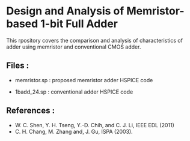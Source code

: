 # Design and Analysis of Memristor-based 1-bit Full Adder
This rpository covers the comparison and analysis of characteristics of adder using memristor and conventional CMOS adder.

Files :
------
* memristor.sp : proposed memristor adder HSPICE code

* 1badd_24.sp : conventional adder HSPICE code

References :
------

* W. C. Shen, Y. H. Tseng, Y.-D. Chih, and C. J. Li, IEEE EDL (2011)
* C. H. Chang, M. Zhang and, J. Gu, ISPA (2003).
